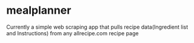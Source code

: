 # mealplanner

Currently a simple web scraping app that pulls recipe data(Ingredient list and Instructions) from any allrecipe.com recipe page

